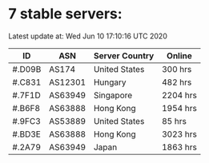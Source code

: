 # 7 stable servers:

Latest update at: Wed Jun 10 17:10:16 UTC 2020

| ID | ASN | Server Country | Online |
| -- | --- | -------------- | ------ |
| #.D09B | AS174 | United States | 300 hrs |
| #.C831 | AS12301 | Hungary | 482 hrs |
| #.7F1D | AS63949 | Singapore | 2204 hrs |
| #.B6F8 | AS63888 | Hong Kong | 1954 hrs |
| #.9FC3 | AS53889 | United States | 85 hrs |
| #.BD3E | AS63888 | Hong Kong | 3023 hrs |
| #.2A79 | AS63949 | Japan | 1863 hrs |

